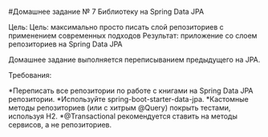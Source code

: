 #Домашнее задание № 7
Библиотеку на Spring Data JPA

Цель:
Цель: максимально просто писать слой репозиториев с применением современных подходов
Результат: приложение со слоем репозиториев на Spring Data JPA

Домашнее задание выполняется переписыванием предыдущего на JPA.

Требования:

*Переписать все репозитории по работе с книгами на Spring Data JPA репозитории.
*Используйте spring-boot-starter-data-jpa.
*Кастомные методы репозиториев (или с хитрым @Query) покрыть тестами, используя H2.
*@Transactional рекомендуется ставить на методы сервисов, а не репозиториев.